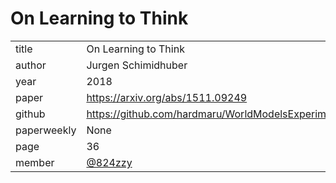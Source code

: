 # On Learning to Think

|  |  |
| :--- | :--- |
| title | On Learning to Think |
| author | Jurgen Schimidhuber |
| year | 2018 |
| paper | https://arxiv.org/abs/1511.09249 |
| github |  https://github.com/hardmaru/WorldModelsExperiments/tree/master |
| paperweekly | None |
| page | 36 |
| member | [@824zzy](https://github.com/824zzy) |
